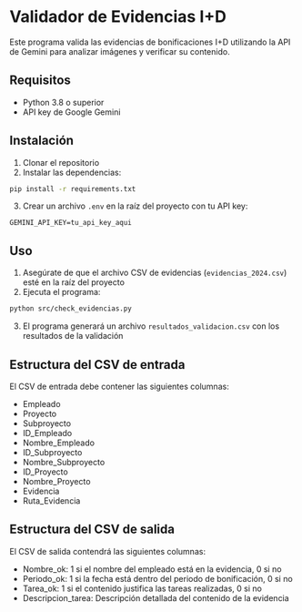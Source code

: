 # Validador de Evidencias I+D

Este programa valida las evidencias de bonificaciones I+D utilizando la API de Gemini para analizar imágenes y verificar su contenido.

## Requisitos

- Python 3.8 o superior
- API key de Google Gemini

## Instalación

1. Clonar el repositorio
2. Instalar las dependencias:
```bash
pip install -r requirements.txt
```

3. Crear un archivo `.env` en la raíz del proyecto con tu API key:
```
GEMINI_API_KEY=tu_api_key_aqui
```

## Uso

1. Asegúrate de que el archivo CSV de evidencias (`evidencias_2024.csv`) esté en la raíz del proyecto
2. Ejecuta el programa:
```bash
python src/check_evidencias.py
```

3. El programa generará un archivo `resultados_validacion.csv` con los resultados de la validación

## Estructura del CSV de entrada

El CSV de entrada debe contener las siguientes columnas:
- Empleado
- Proyecto
- Subproyecto
- ID_Empleado
- Nombre_Empleado
- ID_Subproyecto
- Nombre_Subproyecto
- ID_Proyecto
- Nombre_Proyecto
- Evidencia
- Ruta_Evidencia

## Estructura del CSV de salida

El CSV de salida contendrá las siguientes columnas:
- Nombre_ok: 1 si el nombre del empleado está en la evidencia, 0 si no
- Periodo_ok: 1 si la fecha está dentro del periodo de bonificación, 0 si no
- Tarea_ok: 1 si el contenido justifica las tareas realizadas, 0 si no
- Descripcion_tarea: Descripción detallada del contenido de la evidencia
